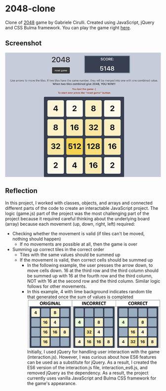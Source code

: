 # 2048-clone
Clone of [2048](https://github.com/gabrielecirulli/2048) game by Gabriele Cirulli. Created using JavaScript, jQuery and CSS Bulma framework. 
You can play the game right [here](https://iuliiapol.github.io/2048-clone/).
## Screenshot
![screenshot](https://github.com/iuliiapol/2048-clone/blob/main/game_screenshot.png?raw=true)
## Reflection
In this project, I worked with classes, objects, and arrays and connected different parts of the code to create an interactable JavaScript project. The logic (game.js) part of the project was the most challenging part of the project because it required careful thinking about the underlying board (array) because each movement (up, down, right, left) required:
* Checking whether the movement is valid (if tiles can't be moved, nothing should happen)
    * If no movements are possible at all, then the game is over
* Summing up correct tiles in the correct order 
    * Tiles with the same values should be summed up
    * If the movement is valid, then correct cells should be summed up
        * In the following example, the user presses the arrow down, to move cells down. 16 at the third row and the third column should be summed up with 16 at the fourth row and the third column, NOT with 16 at the second row and the third column. Similar logic follows for other movements.
        * In this example, 4 with lime background indicates random tile that generated once the sum of values is completed
![screenshot](https://github.com/iuliiapol/2048-clone/blob/main/example.png?raw=true)
Initially, I used jQuery for handling user interaction with the game (interaction.js). However, I was curious about how ES6 features can be used as a substitute for jQuery. As a result, I created the ES6 version of the interaction.js file, interaction_es6.js, and removed jQuery as the dependency. As a result, the project currently uses vanilla JavaScript and Bulma CSS framework for the game's appearance.